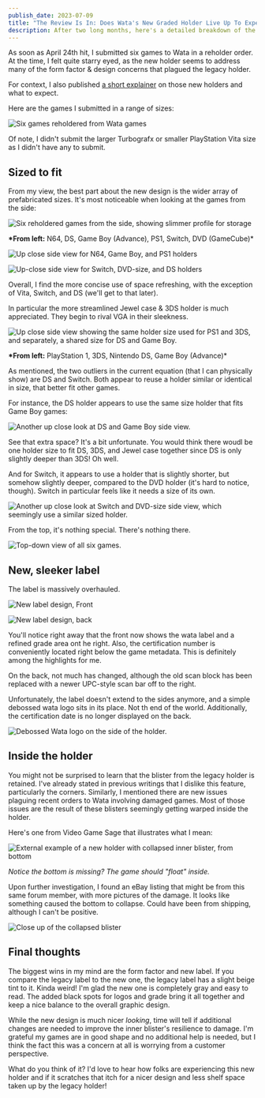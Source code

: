 ```yaml
---
publish_date: 2023-07-09
title: "The Review Is In: Does Wata's New Graded Holder Live Up To Expectations?"
description: After two long months, here's a detailed breakdown of the new features
---
```

As soon as April 24th hit, I submitted six games to Wata in a reholder order. At the time, I felt quite starry eyed, as the new holder seems to address many of the form factor & design concerns that plagued the legacy holder.

For context, I also published [a short explainer](/essays/review-new-wata-games-holder-design) on those new holders and what to expect.

Here are the games I submitted in a range of sizes:

![Six games reholdered from Wata games](/uploads/img_3253.jpeg)

Of note, I didn't submit the larger Turbografx or smaller PlayStation Vita size as I didn't have any to submit.

## Sized to fit

From my view, the best part about the new design is the wider array of prefabricated sizes. It's most noticeable when looking at the games from the side:

![Six reholdered games from the side, showing slimmer profile for storage](/uploads/img_3254.jpeg)

**\*From left:** N64, DS, Game Boy (Advance), PS1, Switch, DVD (GameCube)* 

![Up close side view for N64, Game Boy, and PS1 holders](/uploads/img_3256.jpeg)

![Up-close side view for Switch, DVD-size, and DS holders](/uploads/img_3255.jpeg)

Overall, I find the more concise use of space refreshing, with the exception of Vita, Switch, and DS (we'll get to that later).

In particular the more streamlined Jewel case & 3DS holder is much appreciated. They begin to rival VGA in their sleekness.

![Up close side view showing the same holder size used for PS1 and 3DS, and separately, a shared size for DS and Game Boy.](/uploads/img_3262.jpeg)

**\*From left:** PlayStation 1, 3DS, Nintendo DS, Game Boy (Advance)*

As mentioned, the two outliers in the current equation (that I can physically show) are DS and Switch. Both appear to reuse a holder similar or identical in size, that better fit other games.

For instance, the DS holder appears to use the same size holder that fits Game Boy games: 

![Another up close look at DS and Game Boy side view.](/uploads/img_3259.jpeg)

See that extra space? It's a bit unfortunate. You would think there woudl be one holder size to fit DS, 3DS, and Jewel case together since DS is only slightly deeper than 3DS! Oh well.

And for Switch, it appears to use a holder that is slightly shorter, but somehow slightly deeper, compared to the DVD holder (it's hard to notice, though). Switch in particular feels like it needs a size of its own.

![Another up close look at Switch and DVD-size side view, which seemingly use a similar sized holder.](/uploads/img_3260.jpeg)

From the top, it's nothing special. There's nothing there.

![Top-down view of all six games.](/uploads/img_3258.jpeg)

## New, sleeker label

The label is massively overhauled. 

![New label design, Front](/uploads/img_3324.jpeg)

![New label design, back](/uploads/img_3325.jpeg)

You'll notice right away that the front now shows the wata label and a refined grade area ont he right. Also, the certification number is conveniently located right below the game metadata. This is definitely among the highlights for me.

On the back, not much has changed, although the old scan block has been replaced with a newer UPC-style scan bar off to the right.

Unfortunately, the label doesn't extend to the sides anymore, and a simple debossed wata logo sits in its place. Not th end of the world. Additionally, the certification date is no longer displayed on the back.

![Debossed Wata logo on the side of the holder.](/uploads/img_3327.jpeg)

## Inside the holder

You might not be surprised to learn that the blister from the legacy holder is retained. I've already stated in previous writings that I dislike this feature, particularly the corners. Similarly, I mentioned there are new issues plaguing recent orders to Wata involving damaged games. Most of those issues are the result of these blisters seemingly getting warped inside the holder.

Here's one from Video Game Sage that illustrates what I mean:

![External example of a new holder with collapsed inner blister, from bottom](/uploads/image.jpeg.bd90bd940877cd68f65e2db852c71436.jpeg)

*Notice the bottom is missing? The game should "float" inside.*

Upon further investigation, I found an eBay listing that might be from this same forum member, with more pictures of the damage. It looks like something caused the bottom to collapse. Could have been from shipping, although I can't be positive.

![Close up of the collapsed blister](/uploads/screenshot_20230707_233926_ebay.jpg)

## Final thoughts

The biggest wins in my mind are the form factor and new label. If you compare the legacy label to the new one, the legacy label has a slight beige tint to it. Kinda weird! I'm glad the new one is completely gray and easy to read. The added black spots for logos and grade bring it all together and keep a nice balance to the overall graphic design.

While the new design is much nicer *looking*, time will tell if additional changes are needed to improve the inner blister's resilience to damage. I'm grateful my games are in good shape and no additional help is needed, but I think the fact this was a concern at all is worrying from a customer perspective.

What do you think of it? I'd love to hear how folks are experiencing this new holder and if it scratches that itch for a nicer design and less shelf space taken up by the legacy holder!